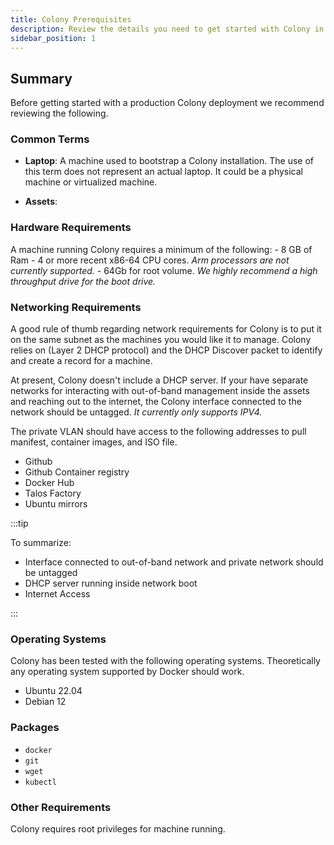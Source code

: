 ```yaml
---
title: Colony Prerequisites
description: Review the details you need to get started with Colony in production
sidebar_position: 1
---
```


## Summary

Before getting started with a production Colony deployment we recommend reviewing the following.

### Common Terms

- **Laptop**: A machine used to bootstrap a Colony installation. The use of this term does not represent an actual laptop. It could be a physical machine or virtualized machine.

- **Assets**:

### Hardware Requirements

A machine running Colony requires a minimum of the following:
    - 8 GB of Ram
    - 4 or more recent x86-64 CPU cores. _Arm processors are not currently supported._
    - 64Gb for root volume. _We highly recommend a high throughput drive for the boot drive._

### Networking Requirements

A good rule of thumb regarding network requirements for Colony is to put it on the same subnet as the machines you would like it to manage. Colony relies on (Layer 2 DHCP protocol) and the DHCP Discover packet to identify and create a record for a machine.

At present, Colony doesn't include a DHCP server. If your have separate networks for interacting with out-of-band management inside the assets and reaching out to the internet, the Colony interface connected to the network should be untagged. _It currently only supports IPV4._

The private VLAN should have access to the following addresses to pull manifest, container images, and ISO file.

- Github
- Github Container registry
- Docker Hub
- Talos Factory
- Ubuntu mirrors

:::tip

To summarize:

- Interface connected to out-of-band network and private network should be untagged
- DHCP server running inside network boot
- Internet Access

:::

### Operating Systems

Colony has been tested with the following operating systems. Theoretically any operating system supported by Docker should work.

- Ubuntu 22.04
- Debian 12

### Packages

- `docker`
- `git`
- `wget`
- `kubectl`

### Other Requirements

Colony requires root privileges for machine running.
